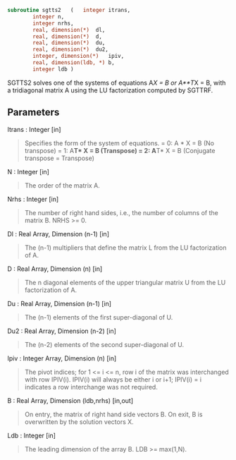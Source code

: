 ```fortran
subroutine sgtts2	(	integer	itrans,
		integer	n,
		integer	nrhs,
		real, dimension(*)	dl,
		real, dimension(*)	d,
		real, dimension(*)	du,
		real, dimension(*)	du2,
		integer, dimension(*)	ipiv,
		real, dimension(ldb, *)	b,
		integer	ldb )
```

 SGTTS2 solves one of the systems of equations
    A*X = B  or  A**T*X = B,
 with a tridiagonal matrix A using the LU factorization computed
 by SGTTRF.

## Parameters
Itrans : Integer [in]
> Specifies the form of the system of equations.
> = 0:  A * X = B  (No transpose)
> = 1:  A**T* X = B  (Transpose)
> = 2:  A**T* X = B  (Conjugate transpose = Transpose)

N : Integer [in]
> The order of the matrix A.

Nrhs : Integer [in]
> The number of right hand sides, i.e., the number of columns
> of the matrix B.  NRHS >= 0.

Dl : Real Array, Dimension (n-1) [in]
> The (n-1) multipliers that define the matrix L from the
> LU factorization of A.

D : Real Array, Dimension (n) [in]
> The n diagonal elements of the upper triangular matrix U from
> the LU factorization of A.

Du : Real Array, Dimension (n-1) [in]
> The (n-1) elements of the first super-diagonal of U.

Du2 : Real Array, Dimension (n-2) [in]
> The (n-2) elements of the second super-diagonal of U.

Ipiv : Integer Array, Dimension (n) [in]
> The pivot indices; for 1 <= i <= n, row i of the matrix was
> interchanged with row IPIV(i).  IPIV(i) will always be either
> i or i+1; IPIV(i) = i indicates a row interchange was not
> required.

B : Real Array, Dimension (ldb,nrhs) [in,out]
> On entry, the matrix of right hand side vectors B.
> On exit, B is overwritten by the solution vectors X.

Ldb : Integer [in]
> The leading dimension of the array B.  LDB >= max(1,N).

